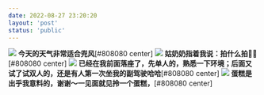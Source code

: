 ```yaml
---
date: 2022-08-27 23:20:20
layout: 'post'
status: 'public'
---
```


<audio src="" loop autoplay></audio>

![](https://inz.oss-cn-beijing.aliyuncs.com/Images/Karting/20220827_163357.jpg)
**今天的天气非常适合兜风**[#808080 center]
![](https://inz.oss-cn-beijing.aliyuncs.com/Images/Karting/20220827_163416.jpg)
**姑奶奶指着我说：拍什么拍👏👏**[#808080 center]
![](https://inz.oss-cn-beijing.aliyuncs.com/Images/Karting/20220827_165007.jpg)
**已经在我前面落座了，先单人的，熟悉一下环境；后面又试了试双人的，还是有人第一次坐我的副驾驶哈哈**[#808080 center]
![](https://inz.oss-cn-beijing.aliyuncs.com/Images/Karting/20220828_113558.jpg)
**蛋糕是出乎我意料的，谢谢～一见面就见拎一个蛋糕，**[#808080 center]